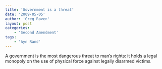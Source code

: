 ```yaml
---
title: 'Government is a threat'
date: '2009-05-05'
author: 'Greg Raven'
layout: post
categories:
    - 'Second Amendment'
tags:
    - 'Ayn Rand'
---
```


A government is the most dangerous threat to man’s rights: it holds a legal monopoly on the use of physical force against legally disarmed victims.